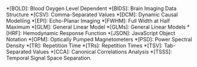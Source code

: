 *[BOLD]: Blood Oxygen Level Dependent 
*[BIDS]: Brain Imaging Data Structure
*[CSV]: Comma-Separated Values
*[DCM]: Dynamic Causal Modelling
*[EPI]: Echo-Planar Imaging
*[FWHM]: Full Width at Half Maximum
*[GLM]: General Linear Model
*[GLMs]: General Linear Models
*[HRF]: Hemodynamic Response Function
*[JSON]: JavaScript Object Notation
*[OPM]: Optically Pumped Magnetometers
*[PSD]: Power Spectral Density
*[TR]: Repetition Time
*[TRs]: Repetition Times
*[TSV]: Tab-Separated Values
*[CCA]: Canonical Correlations Analysis
*[TSSS]: Temporal Signal Space Separation. 
